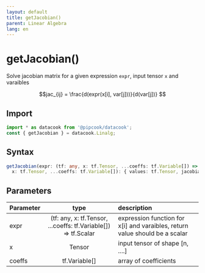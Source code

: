 ```yaml
---
layout: default
title: getJacobian()
parent: Linear Algebra
lang: en
---
```


# getJacobian()

Solve jacobian matrix for a given expression `expr`, input tensor `x` and varaibles

$$jac_{ij} = \frac{d(expr(x[i], var[j]))}{d(var[j])} $$


## Import

```typescript
import * as datacook from '@pipcook/datacook';
const { getJacobian } = datacook.Linalg;
```

## Syntax

```typescript
getJacobian(expr: (tf: any, x: tf.Tensor, ...coeffs: tf.Variable[]) => tf.Scalar,
  x: tf.Tensor, ...coeffs: tf.Variable[]): { values: tf.Tensor, jacobian: tf.Tensor}
```

## Parameters

| Parameter |        type        | description                                                         |
| :-------- | :-----------------: | :------------------------------------------------------------------ |
| expr    | (tf: any, x: tf.Tensor, ...coeffs: tf.Variable[]) => tf.Scalar | expression function for x[i] and varaibles, return value should be a scalar |
| x | Tensor |  input tensor of shape [n, ....] |
| coeffs |  tf.Variable[] | array of coefficients  | 

